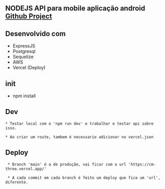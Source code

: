 ## NODEJS API para mobile aplicação android [Github Project](https://github.com/iampedrovieira/FleetManager)
 
## Desenvolvido com
   * ExpressJS
   * Postgresql
   * Sequelize
   * AWS
   * Vercel (Deploy)

## init
* npm install

## Dev

    * Testar local com o 'npm run dev' e trabalhar e testar api sobre isso.

    * Ao criar um route, tambem é necessario adicionar no vercel.json
    
## Deploy
     * Branch 'main' é a de produção, vai ficar com o url 'https://cm-three.vercel.app/'

     * A cada commit em cada branch é feito um deploy que fica um 'url', diferente.
